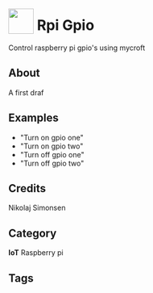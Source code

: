 # <img src="https://raw.githack.com/FortAwesome/Font-Awesome/master/svgs/solid/robot.svg" card_color="#273752" width="50" height="50" style="vertical-align:bottom"/> Rpi Gpio
Control raspberry pi gpio's using mycroft

## About
A first draf

## Examples
* "Turn on gpio one"
* "Turn on gpio two"
* "Turn off gpio one"
* "Turn off gpio two"

## Credits
Nikolaj Simonsen

## Category
**IoT**
Raspberry pi

## Tags

